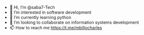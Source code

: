 - 👋 Hi, I’m @saba7-Tech
- 👀 I’m interested in software development 
- 🌱 I’m currently learning python 
- 💞️ I’m looking to collaborate on information systems development 
- 📫 How to reach me https://t.me/mbillocharles

<!---
saba7-Tech/saba7-Tech is a ✨ special ✨ repository because its `README.md` (this file) appears on your GitHub profile.
You can click the Preview link to take a look at your changes.
--->
